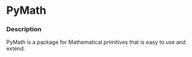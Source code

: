 # PyMath

### Description
PyMath is a package for Mathematical primitives that is easy to use and extend.